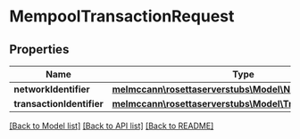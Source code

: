 # MempoolTransactionRequest

## Properties
Name | Type | Description | Notes
------------ | ------------- | ------------- | -------------
**networkIdentifier** | [**melmccann\rosettaserverstubs\Model\NetworkIdentifier**](NetworkIdentifier.md) |  | 
**transactionIdentifier** | [**melmccann\rosettaserverstubs\Model\TransactionIdentifier**](TransactionIdentifier.md) |  | 

[[Back to Model list]](../README.md#documentation-for-models) [[Back to API list]](../README.md#documentation-for-api-endpoints) [[Back to README]](../README.md)


